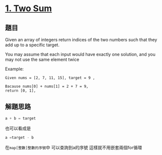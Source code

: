 # [1. Two Sum](https://leetcode.com/problems/two-sum/)

## 題目

Given an array of integers return indices of the two numbers
such that they add up to a specific target.

You may assume that each input would have exactly one solution,
and you may not use the same element twice

Example:

```text
Given nums = [2, 7, 11, 15], target = 9 ,

Bacause nums[0] + nums[1] = 2 + 7 = 9,
return [0, 1],
```


## 解題思路

```go
a + b = target 
```

也可以看成是
```go
a =target - b
```

在`map[整數]整數的序號`中 可以查詢到a的序號 這樣就不用嵌套兩個for循環
